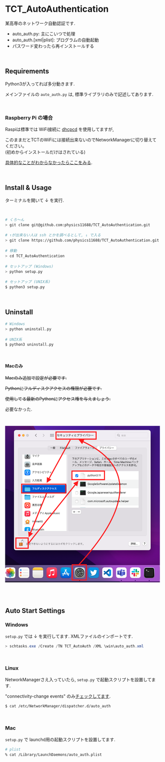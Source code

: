 # TCT_AutoAuthentication
某高専のネットワーク自動認証です.

- auto_auth.py: 主にこいつで処理<br>
- auto_auth.[xml|plist]: プログラムの自動起動<br>
- パスワード変わったら再インストールする

<br>

## Requirements
Python3が入ってれば多分動きます.

メインファイルの `auto_auth.py` は, 標準ライブラリのみで記述してあります.

<br>

### Raspberry Pi の場合
Raspiは標準では WiFi接続に [dhcpcd](https://wiki.archlinux.jp/index.php/Dhcpcd) を使用してますが, 

このままだとTCTのWiFiには接続出来ないのでNetworkManagerに切り替えてください。<br>
(初めからインストールだけはされている)

[具体的なことがわからなかったらここをみる](https://arduinobook.stradty.com/accounts/Appendix1-1/#%E5%AD%A6%E6%A0%A1%E3%81%AEwi-fi%E3%81%AB%E6%8E%A5%E7%B6%9A%E3%81%97%E3%81%A6raspi%E3%82%92%E4%BD%BF%E3%81%86%E5%A0%B4%E5%90%88).

<br>

## Install & Usage

ターミナルを開いて ↓ を実行.

<br>

```bash
# くろ～ん
> git clone git@github.com:physics11688/TCT_AutoAuthentication.git

# ↑が出来ない人は ssh とかを調べるとして, ↓ で入る
> git clone https://github.com/physics11688/TCT_AutoAuthentication.git

# 移動
> cd TCT_AutoAuthentication

# セットアップ (Windows)
> python setup.py

# セットアップ (UNIX系)
$ python3 setup.py

```

<br>

## Uninstall
```bash
# Windows
> python uninstall.py

# UNIX系
$ python3 uninstall.py
```

<br>

#### Macのみ
~~Macのみ追加で設定が必要です.~~

~~Pythonにフルディスクアクセスの権限が必要です.~~

~~使用してる最新のPythonにアクセス権を与えましょう.~~

必要なかった.

<br>

![mac](./pic/mac.png)

<br>


<br>

## Auto Start Settings
### Windows

`setup.py` では ↓ を実行してます.
XMLファイルのインポートです.

```powershell
> schtasks.exe /Create /TN TCT_AutoAuth /XML \win\auto_auth.xml 
```


<br>

### Linux

NetworkManagerさえ入っていたら, `setup.py` で起動スクリプトを設置してます. 

"connectivity-change events" のみ[チェックしてます](https://man.archlinux.org/man/NetworkManager-dispatcher.8.en).

```bash
$ cat /etc/NetworkManager/dispatcher.d/auto_auth
```



<br>

### Mac

`setup.py` で launchd用の起動スクリプトを設置してます. 

```bash
# plist
% cat /Library/LaunchDaemons/auto_auth.plist
```